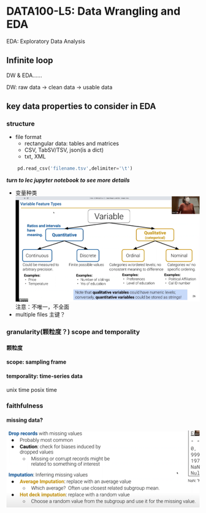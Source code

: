 # DATA100-L5: Data Wrangling and EDA


EDA: Exploratory Data Analysis
## Infinite loop
DW & EDA......

DW: raw data -> clean data -> usable data

## key data properties to consider in EDA
### structure
  - file format
    - rectangular data: tables and matrices
    - CSV, TabSV/TSV, json(is a dict)
    - txt, XML
```python
    pd.read_csv('filename.tsv',delimiter='\t')
```
***turn to lec jupyter notebook to see more details***
- 变量种类
![alt text](image.png)
注意：不唯一，不全面
- multiple files 主键？


### granularity(颗粒度？) scope and temporality
#### 颗粒度
#### scope: sampling frame
#### temporality: time-series data
unix time posix time

### faithfulness
#### missing data?
![alt text](image-1.png)

